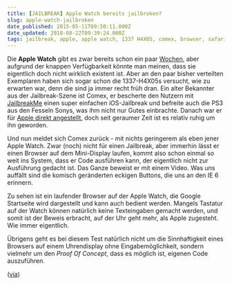 ```yaml
---
title: [JAILBREAK] Apple Watch bereits jailbroken?
slug: apple-watch-jailbroken
date_published: 2015-05-11T09:50:11.000Z
date_updated: 2018-08-22T09:39:24.000Z
tags: jailbreak, apple, apple watch, 1337 H4X05, comex, browser, safari
---
```


Die **Apple Watch** gibt es zwar bereits schon ein paar [Wochen](__GHOST_URL__/heute-ist-apple-watch-tag/), aber aufgrund der knappen Verfügbarkeit könnte man meinen, dass sie eigentlich doch nicht wirklich existent ist. Aber an den paar bisher verteilten Exemplaren haben sich sogar schon die 1337-H4X05s versucht, wie zu erwarten war, denn die sind ja immer recht früh dran. Ein alter Bekannter aus der Jailbreak-Szene ist Comex, er bescherte den Nutzern mit [JailbreakMe](__GHOST_URL__/vorgehensweise-zum-neuen-jailbreak-jailbreakme-2-0/) einen super einfachen iOS-Jailbreak und befreite auch die PS3 aus den Fesseln Sonys, was ihm nicht nur Gutes einbrachte. Danach war er für [Apple direkt angestellt](__GHOST_URL__/jailbreak-hacker-comes-nicht-mehr-fur-apple-tatig/), doch seit geraumer Zeit ist es relativ ruhig um ihn geworden.

Und nun meldet sich Comex zurück - mit nichts geringerem als eben jener Apple Watch. Zwar (noch) nicht für einen Jailbreak, aber immerhin lässt er einen Browser auf dem Mini-Display laufen, kommt also schon einmal so weit ins System, dass er Code ausführen kann, der eigentlich nicht zur Ausführung gedacht ist. Das Ganze beweist er mit einem Video. Was uns auffällt sind die komisch geränderten eckigen Buttons, die uns an den IE 6 erinnern.

Zu sehen ist ein laufender Browser auf der Apple Watch, die Google Startseite wird dargestellt und kann auch bedient werden. Mangels Tastatur auf der Watch können natürlich keine Texteingaben gemacht werden, und somit ist der Beweis erbracht, auf der Uhr geht mehr, als Apple zugesteht. Wie immer eigentlich.

Übrigens geht es bei diesem Test natürlich nicht um die Sinnhaftigkeit eines Browsers auf einem Uhrendisplay ohne Eingabemöglichkeit, sondern vielmehr um den *Proof Of Concept*, dass es möglich ist, eigenen Code auszuführen.

([via](http://9to5mac.com/2015/05/10/developer-hacks-watch-os-to-get-a-web-browser-running-on-apple-watch/))
